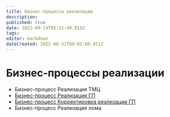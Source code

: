 ```yaml
---
title: Бизнес-процессы реализации
description: 
published: true
date: 2022-09-14T05:21:49.815Z
tags: 
editor: markdown
dateCreated: 2022-08-31T09:01:06.451Z
---
```


# Бизнес-процессы реализации

* Бизнес-процесс Реализация ТМЦ
* [Бизнес-процесс Реализация ГП](bp.realizaciya-gp.md)
* [Бизнес-процесс Корректировка реализации ГП](korrektirovka-realizacii-bp.md)
* Бизнес-процесс Реализация лома

